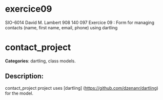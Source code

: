 exercice09
=========
SIO-6014 David M. Lambert 
908 140 097 
Exercice 09 : Form for managing contacts (name, first name, email, phone) using dartling


# contact_project 

**Categories**: dartling, class models. 

## Description: 
contact_project project uses 
[dartling] (https://github.com/dzenanr/dartling) for the model.
